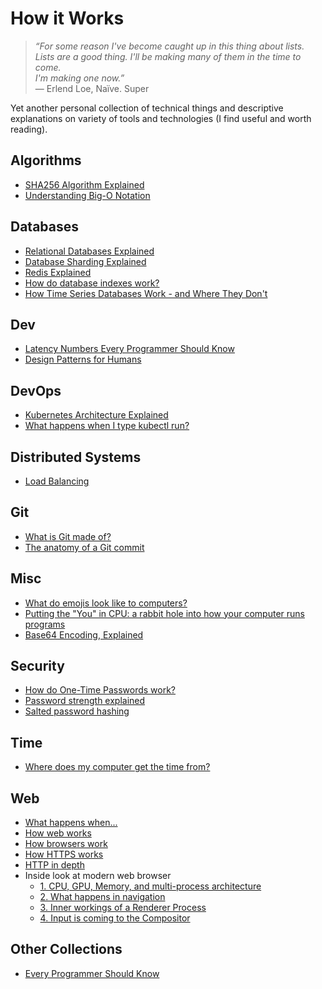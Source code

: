 # How it Works

> *“For some reason I've become caught up in this thing about lists. Lists are a good thing. I'll be making many of them in the time to come.\
> I'm making one now.”*\
> ― Erlend Loe, Naïve. Super

Yet another personal collection of technical things and descriptive explanations on variety of tools and technologies (I find useful and worth reading).

## Algorithms

- [SHA256 Algorithm Explained](https://sha256algorithm.com/)
- [Understanding Big-O Notation](https://www.alexhyett.com/big-o-notation/)

## Databases

- [Relational Databases Explained](https://architecturenotes.co/things-you-should-know-about-databases/)
- [Database Sharding Explained](https://architecturenotes.co/database-sharding-explained/)
- [Redis Explained](https://architecturenotes.co/redis/)
- [How do database indexes work?](https://planetscale.com/blog/how-do-database-indexes-work)
- [How Time Series Databases Work - and Where They Don't](https://www.honeycomb.io/blog/time-series-database)

## Dev

- [Latency Numbers Every Programmer Should Know](https://colin-scott.github.io/personal_website/research/interactive_latency.html)
- [Design Patterns for Humans](https://github.com/kamranahmedse/design-patterns-for-humans)

## DevOps

- [Kubernetes Architecture Explained](https://devopscube.com/kubernetes-architecture-explained/)
- [What happens when I type kubectl run?](https://github.com/jamiehannaford/what-happens-when-k8s)

## Distributed Systems

- [Load Balancing](https://samwho.dev/load-balancing/)

## Git

- [What is Git made of?](https://zserge.com/posts/git/)
- [The anatomy of a Git commit](https://blog.thoughtram.io/git/2014/11/18/the-anatomy-of-a-git-commit.html)

## Misc

- [What do emojis look like to computers?](https://sethmlarson.dev/utf-8)
- [Putting the "You" in CPU: a rabbit hole into how your computer runs programs](https://cpu.land/)
- [Base64 Encoding, Explained](https://www.writesoftwarewell.com/base64-encoding-explained/)

## Security

- [How do One-Time Passwords work?](https://zserge.com/posts/one-time-passwords/)
- [Password strength explained](https://palant.info/2023/01/30/password-strength-explained/)
- [Salted password hashing](https://crackstation.net/hashing-security.htm)

## Time

- [Where does my computer get the time from?](https://dotat.at/@/2023-05-26-whence-time.html)

## Web

- [What happens when...](https://github.com/alex/what-happens-when)
- [How web works](https://github.com/vasanthk/how-web-works)
- [How browsers work](https://web.dev/howbrowserswork/)
- [How HTTPS works](https://howhttps.works/)
- [HTTP in depth](https://medium.com/@ahmadfarag/http-in-depth-dfdac806c2c0)
- Inside look at modern web browser
  - [1. CPU, GPU, Memory, and multi-process architecture](https://developer.chrome.com/blog/inside-browser-part1/)
  - [2. What happens in navigation](https://developer.chrome.com/blog/inside-browser-part2/)
  - [3. Inner workings of a Renderer Process](https://developer.chrome.com/blog/inside-browser-part3/)
  - [4. Input is coming to the Compositor](https://developer.chrome.com/blog/inside-browser-part4/)

## Other Collections

- [Every Programmer Should Know](https://github.com/mtdvio/every-programmer-should-know)
